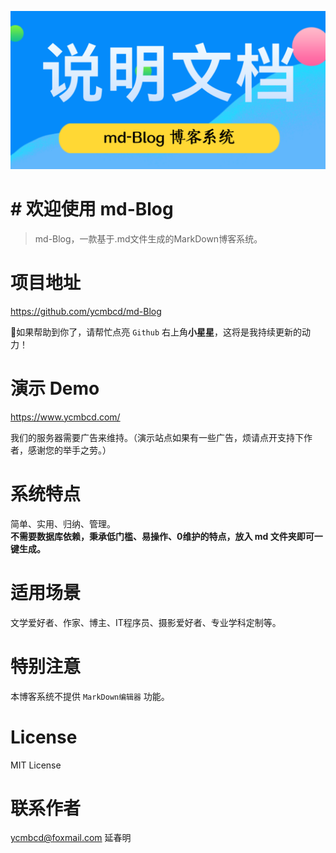 ![welcome](./images/wiki.png)

# # 欢迎使用 md-Blog

> md-Blog，一款基于.md文件生成的MarkDown博客系统。

# 项目地址
https://github.com/ycmbcd/md-Blog

📣如果帮助到你了，请帮忙点亮 `Github` 右上角**小星星**，这将是我持续更新的动力！

# 演示 Demo
https://www.ycmbcd.com/

我们的服务器需要广告来维持。（演示站点如果有一些广告，烦请点开支持下作者，感谢您的举手之劳。）

# 系统特点
简单、实用、归纳、管理。<br>
**不需要数据库依赖，秉承低门槛、易操作、0维护的特点，放入 md 文件夹即可一键生成。**

# 适用场景
文学爱好者、作家、博主、IT程序员、摄影爱好者、专业学科定制等。

# 特别注意
本博客系统不提供 `MarkDown编辑器` 功能。

# License
MIT License

# 联系作者
ycmbcd@foxmail.com 延春明